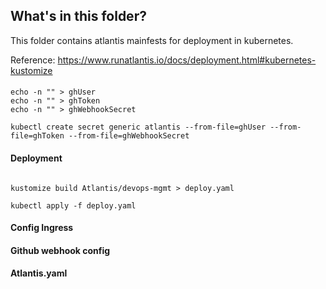 ## What's in this folder?

This folder contains atlantis mainfests for deployment in kubernetes.

Reference: https://www.runatlantis.io/docs/deployment.html#kubernetes-kustomize

####
```
echo -n "" > ghUser
echo -n "" > ghToken
echo -n "" > ghWebhookSecret

kubectl create secret generic atlantis --from-file=ghUser --from-file=ghToken --from-file=ghWebhookSecret

```

#### Deployment
```

kustomize build Atlantis/devops-mgmt > deploy.yaml  

kubectl apply -f deploy.yaml  

```

#### Config Ingress



#### Github webhook config



#### Atlantis.yaml
```
```